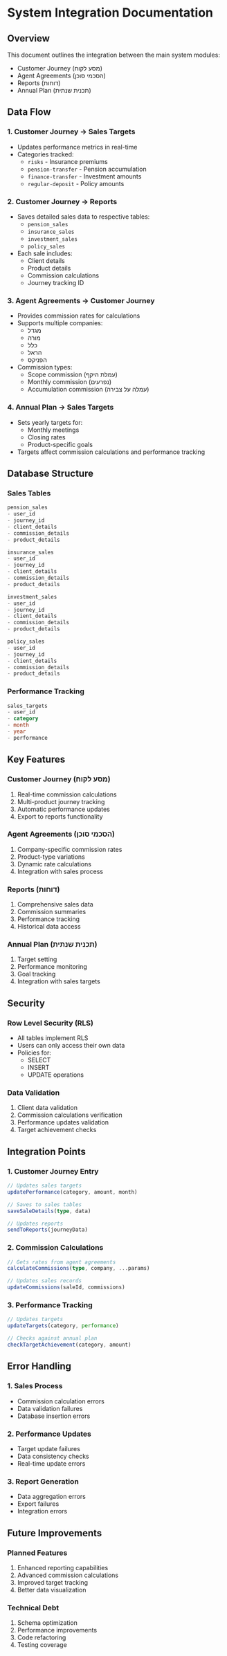 # System Integration Documentation

## Overview
This document outlines the integration between the main system modules:
- Customer Journey (מסע לקוח)
- Agent Agreements (הסכמי סוכן)
- Reports (דוחות)
- Annual Plan (תכנית שנתית)

## Data Flow

### 1. Customer Journey → Sales Targets
- Updates performance metrics in real-time
- Categories tracked:
  - `risks` - Insurance premiums
  - `pension-transfer` - Pension accumulation
  - `finance-transfer` - Investment amounts
  - `regular-deposit` - Policy amounts

### 2. Customer Journey → Reports
- Saves detailed sales data to respective tables:
  - `pension_sales`
  - `insurance_sales`
  - `investment_sales`
  - `policy_sales`
- Each sale includes:
  - Client details
  - Product details
  - Commission calculations
  - Journey tracking ID

### 3. Agent Agreements → Customer Journey
- Provides commission rates for calculations
- Supports multiple companies:
  - מגדל
  - מורה
  - כלל
  - הראל
  - הפניקס
- Commission types:
  - Scope commission (עמלת היקף)
  - Monthly commission (נפרעים)
  - Accumulation commission (עמלה על צבירה)

### 4. Annual Plan → Sales Targets
- Sets yearly targets for:
  - Monthly meetings
  - Closing rates
  - Product-specific goals
- Targets affect commission calculations and performance tracking

## Database Structure

### Sales Tables
```sql
pension_sales
- user_id
- journey_id
- client_details
- commission_details
- product_details

insurance_sales
- user_id
- journey_id
- client_details
- commission_details
- product_details

investment_sales
- user_id
- journey_id
- client_details
- commission_details
- product_details

policy_sales
- user_id
- journey_id
- client_details
- commission_details
- product_details
```

### Performance Tracking
```sql
sales_targets
- user_id
- category
- month
- year
- performance
```

## Key Features

### Customer Journey (מסע לקוח)
1. Real-time commission calculations
2. Multi-product journey tracking
3. Automatic performance updates
4. Export to reports functionality

### Agent Agreements (הסכמי סוכן)
1. Company-specific commission rates
2. Product-type variations
3. Dynamic rate calculations
4. Integration with sales process

### Reports (דוחות)
1. Comprehensive sales data
2. Commission summaries
3. Performance tracking
4. Historical data access

### Annual Plan (תכנית שנתית)
1. Target setting
2. Performance monitoring
3. Goal tracking
4. Integration with sales targets

## Security

### Row Level Security (RLS)
- All tables implement RLS
- Users can only access their own data
- Policies for:
  - SELECT
  - INSERT
  - UPDATE operations

### Data Validation
1. Client data validation
2. Commission calculations verification
3. Performance updates validation
4. Target achievement checks

## Integration Points

### 1. Customer Journey Entry
```typescript
// Updates sales targets
updatePerformance(category, amount, month)

// Saves to sales tables
saveSaleDetails(type, data)

// Updates reports
sendToReports(journeyData)
```

### 2. Commission Calculations
```typescript
// Gets rates from agent agreements
calculateCommissions(type, company, ...params)

// Updates sales records
updateCommissions(saleId, commissions)
```

### 3. Performance Tracking
```typescript
// Updates targets
updateTargets(category, performance)

// Checks against annual plan
checkTargetAchievement(category, amount)
```

## Error Handling

### 1. Sales Process
- Commission calculation errors
- Data validation failures
- Database insertion errors

### 2. Performance Updates
- Target update failures
- Data consistency checks
- Real-time update errors

### 3. Report Generation
- Data aggregation errors
- Export failures
- Integration errors

## Future Improvements

### Planned Features
1. Enhanced reporting capabilities
2. Advanced commission calculations
3. Improved target tracking
4. Better data visualization

### Technical Debt
1. Schema optimization
2. Performance improvements
3. Code refactoring
4. Testing coverage 